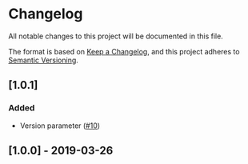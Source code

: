 # Changelog

All notable changes to this project will be documented in this file.

The format is based on [Keep a Changelog](https://keepachangelog.com/en/1.0.0/),
and this project adheres to [Semantic Versioning](https://semver.org/spec/v2.0.0.html).

## [1.0.1]

### Added

- Version parameter ([#10](https://github.com/matq007/fusion-report/issues/10))

## [1.0.0] - 2019-03-26
